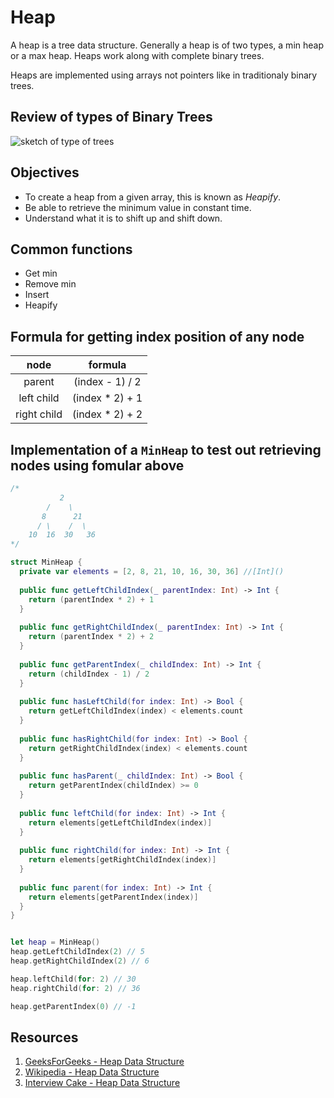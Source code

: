 # Heap

A heap is a tree data structure. Generally a heap is of two types, a min heap or a max heap. Heaps work along with complete binary trees.

Heaps are implemented using arrays not pointers like in traditionaly binary trees.

## Review of types of Binary Trees 

![sketch of type of trees](https://user-images.githubusercontent.com/1819208/101498715-6e849080-393a-11eb-8978-92eae19e451d.jpg)

## Objectives 

* To create a heap from a given array, this is known as _Heapify_.
* Be able to retrieve the minimum value in constant time. 
* Understand what it is to shift up and shift down. 

## Common functions 

* Get min 
* Remove min 
* Insert 
* Heapify 

## Formula for getting index position of any node 

| node | formula |
|:----:|:----:|
| parent | (index - 1) / 2 |
| left child |  (index * 2) + 1 |
| right child | (index * 2) + 2 |

## Implementation of a `MinHeap` to test out retrieving nodes using fomular above 

```swift 
/*
           2
        /    \
       8      21
      / \    /  \
    10  16  30   36
*/
```

```swift 
struct MinHeap {
  private var elements = [2, 8, 21, 10, 16, 30, 36] //[Int]()
  
  public func getLeftChildIndex(_ parentIndex: Int) -> Int {
    return (parentIndex * 2) + 1
  }
  
  public func getRightChildIndex(_ parentIndex: Int) -> Int {
    return (parentIndex * 2) + 2
  }
  
  public func getParentIndex(_ childIndex: Int) -> Int {
    return (childIndex - 1) / 2
  }
  
  public func hasLeftChild(for index: Int) -> Bool {
    return getLeftChildIndex(index) < elements.count
  }
  
  public func hasRightChild(for index: Int) -> Bool {
    return getRightChildIndex(index) < elements.count
  }
  
  public func hasParent(_ childIndex: Int) -> Bool {
    return getParentIndex(childIndex) >= 0
  }
  
  public func leftChild(for index: Int) -> Int {
    return elements[getLeftChildIndex(index)]
  }
  
  public func rightChild(for index: Int) -> Int {
    return elements[getRightChildIndex(index)]
  }
  
  public func parent(for index: Int) -> Int {
    return elements[getParentIndex(index)]
  }
}


let heap = MinHeap()
heap.getLeftChildIndex(2) // 5
heap.getRightChildIndex(2) // 6

heap.leftChild(for: 2) // 30
heap.rightChild(for: 2) // 36

heap.getParentIndex(0) // -1
```

## Resources 

1. [GeeksForGeeks - Heap Data Structure](https://www.geeksforgeeks.org/heap-data-structure/)
1. [Wikipedia - Heap Data Structure](https://en.wikipedia.org/wiki/Heap_(data_structure))
1. [Interview Cake - Heap Data Structure](https://www.interviewcake.com/concept/java/heap)
